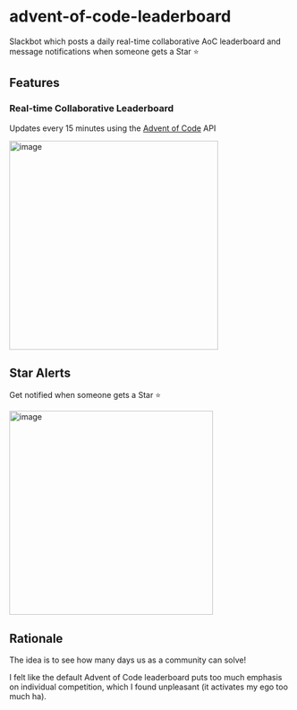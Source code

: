 # advent-of-code-leaderboard

Slackbot which posts a daily real-time collaborative AoC leaderboard and message notifications when someone gets a Star ⭐️

## Features

### Real-time Collaborative Leaderboard

Updates every 15 minutes using the [Advent of Code](https://adventofcode.com) API

<img width="373" alt="image" src="https://github.com/user-attachments/assets/5a3de44f-a3f7-49fa-9915-f5cfb2280810">

## Star Alerts

Get notified when someone gets a Star ⭐️

<img width="364" alt="image" src="https://github.com/user-attachments/assets/6da69cc8-5dc7-4e3b-a850-2dd77c0274f2">

## Rationale

The idea is to see how many days us as a community can solve!

I felt like the default Advent of Code leaderboard puts too much emphasis on individual competition, which I found unpleasant (it activates my ego too much ha).
